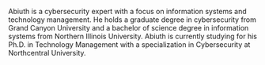Abiuth is a cybersecurity expert with a focus on information systems and technology management. He holds a graduate degree in cybersecurity from Grand Canyon University and a bachelor of science degree in information systems from Northern Illinois University. Abiuth is currently studying for his Ph.D. in Technology Management with a specialization in Cybersecurity at Northcentral University.
